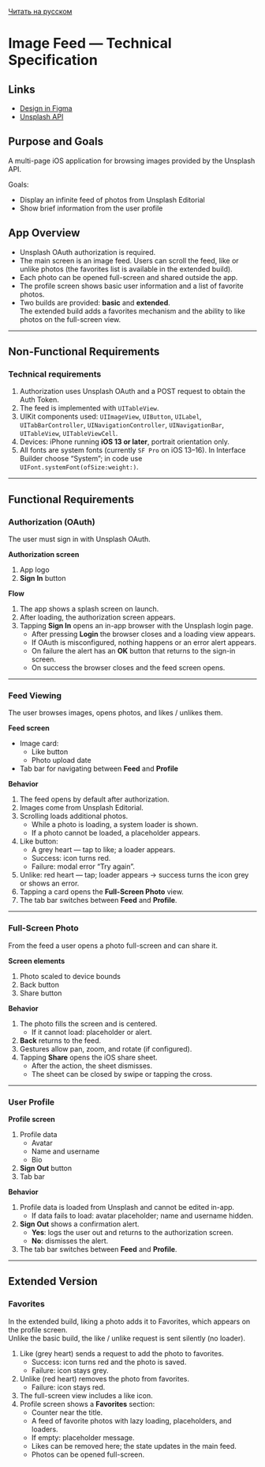 [Читать на русском](./README.ru.md)

# Image Feed — Technical Specification

## Links

- [Design in Figma](https://www.figma.com/design/MujlanK7BDoQRrGci5G6pi/Image-Feed)
- [Unsplash API](https://unsplash.com/documentation)

## Purpose and Goals

A multi-page iOS application for browsing images provided by the Unsplash API.

Goals:

- Display an infinite feed of photos from Unsplash Editorial  
- Show brief information from the user profile  

## App Overview

- Unsplash OAuth authorization is required.
- The main screen is an image feed. Users can scroll the feed, like or unlike photos (the favorites list is available in the extended build).
- Each photo can be opened full-screen and shared outside the app.
- The profile screen shows basic user information and a list of favorite photos.
- Two builds are provided: **basic** and **extended**.  
  The extended build adds a favorites mechanism and the ability to like photos on the full-screen view.

---

## Non-Functional Requirements

### Technical requirements

1. Authorization uses Unsplash OAuth and a POST request to obtain the Auth Token.  
2. The feed is implemented with `UITableView`.  
3. UIKit components used: `UIImageView`, `UIButton`, `UILabel`, `UITabBarController`, `UINavigationController`, `UINavigationBar`, `UITableView`, `UITableViewCell`.  
4. Devices: iPhone running **iOS 13 or later**, portrait orientation only.  
5. All fonts are system fonts (currently `SF Pro` on iOS 13–16). In Interface Builder choose “System”; in code use `UIFont.systemFont(ofSize:weight:)`.

---

## Functional Requirements

### Authorization (OAuth)

The user must sign in with Unsplash OAuth.

**Authorization screen**

1. App logo  
2. **Sign In** button  

**Flow**

1. The app shows a splash screen on launch.  
2. After loading, the authorization screen appears.  
3. Tapping **Sign In** opens an in-app browser with the Unsplash login page.  
   - After pressing **Login** the browser closes and a loading view appears.  
   - If OAuth is misconfigured, nothing happens or an error alert appears.  
   - On failure the alert has an **OK** button that returns to the sign-in screen.  
   - On success the browser closes and the feed screen opens.

---

### Feed Viewing

The user browses images, opens photos, and likes / unlikes them.

**Feed screen**

- Image card:  
  - Like button  
  - Photo upload date  
- Tab bar for navigating between **Feed** and **Profile**

**Behavior**

1. The feed opens by default after authorization.  
2. Images come from Unsplash Editorial.  
3. Scrolling loads additional photos.  
   - While a photo is loading, a system loader is shown.  
   - If a photo cannot be loaded, a placeholder appears.  
4. Like button:  
   - A grey heart — tap to like; a loader appears.  
   - Success: icon turns red.  
   - Failure: modal error “Try again”.  
5. Unlike: red heart — tap; loader appears → success turns the icon grey or shows an error.  
6. Tapping a card opens the **Full-Screen Photo** view.  
7. The tab bar switches between **Feed** and **Profile**.

---

### Full-Screen Photo

From the feed a user opens a photo full-screen and can share it.

**Screen elements**

1. Photo scaled to device bounds  
2. Back button  
3. Share button  

**Behavior**

1. The photo fills the screen and is centered.  
   - If it cannot load: placeholder or alert.  
2. **Back** returns to the feed.  
3. Gestures allow pan, zoom, and rotate (if configured).  
4. Tapping **Share** opens the iOS share sheet.  
   - After the action, the sheet dismisses.  
   - The sheet can be closed by swipe or tapping the cross.

---

### User Profile

**Profile screen**

1. Profile data  
   - Avatar  
   - Name and username  
   - Bio  
2. **Sign Out** button  
3. Tab bar  

**Behavior**

1. Profile data is loaded from Unsplash and cannot be edited in-app.  
   - If data fails to load: avatar placeholder; name and username hidden.  
2. **Sign Out** shows a confirmation alert.  
   - **Yes**: logs the user out and returns to the authorization screen.  
   - **No**: dismisses the alert.  
3. The tab bar switches between **Feed** and **Profile**.

---

## Extended Version

### Favorites

In the extended build, liking a photo adds it to Favorites, which appears on the profile screen.  
Unlike the basic build, the like / unlike request is sent silently (no loader).

1. Like (grey heart) sends a request to add the photo to favorites.  
   - Success: icon turns red and the photo is saved.  
   - Failure: icon stays grey.  
2. Unlike (red heart) removes the photo from favorites.  
   - Failure: icon stays red.  
3. The full-screen view includes a like icon.  
4. Profile screen shows a **Favorites** section:  
   - Counter near the title.  
   - A feed of favorite photos with lazy loading, placeholders, and loaders.  
   - If empty: placeholder message.  
   - Likes can be removed here; the state updates in the main feed.  
   - Photos can be opened full-screen.
